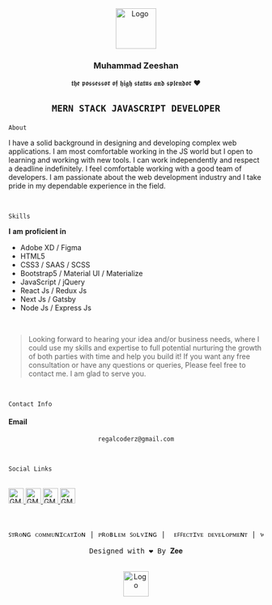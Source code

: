 <div align="center">
    <img src="https://cdn-icons-png.flaticon.com/128/5659/5659422.png" alt="Logo" width="80" height="80">
</div>
  
<div align="center">
 <h3 align="center">Muhammad Zeeshan</h3>
  <p> 𝖙𝖍𝖊 𝖕𝖔𝖘𝖘𝖊𝖘𝖘𝖔𝖗 𝖔𝖋 𝖍𝖎𝖌𝖍 𝖘𝖙𝖆𝖙𝖚𝖘 𝖆𝖓𝖉 𝖘𝖕𝖑𝖊𝖓𝖉𝖔𝖗 ❤️ </p>
</div>


<div align="center"> 
  
 <h2>
   
  `MERN STACK JAVASCRIPT DEVELOPER`
   
  </h2>
  
</div>

`About`
 
I have a solid background in designing and developing complex web applications. I am most comfortable working in the JS world but I open to learning and working with new tools. I can work independently and respect a deadline indefinitely. I feel comfortable working with a good team of developers. I am passionate about the web development industry and I take pride in my dependable experience in the field.

<br />

`Skills`

<p>
𝐈 𝐚𝐦 𝐩𝐫𝐨𝐟𝐢𝐜𝐢𝐞𝐧𝐭 𝐢𝐧
  
- Adobe XD / Figma 
- HTML5
- CSS3 / SAAS / SCSS
- Bootstrap5 / Material UI / Materialize
- JavaScript / jQuery
- React Js / Redux Js
- Next Js / Gatsby
- Node Js / Express Js
</p>

<br />

> Looking forward to hearing your idea and/or business needs, where I could use my skills and expertise to full potential nurturing the growth of both parties with time and help you build it! If you want any free consultation or have any questions or queries, Please feel free to contact me. I am glad to serve you.

<br />

`Contact Info`

<h4>Email</h4> 

<div align="center"> 
  
 ``` 
 regalcoderz@gmail.com
 ```
  
</div>

<br />

`Social Links`

<br />

<div align="left">
 <a href="https://www.facebook.com/RegalCoderz" target="blank">
  <img src="https://cdn-icons-png.flaticon.com/128/733/733547.png" alt="GMAIL" width="30" height="30">  
 </a>
  
 <a href="#" target="blank">
  <img src="https://cdn-icons-png.flaticon.com/128/733/733579.png" alt="GMAIL" width="30" height="30">  
 </a>
  
 <a href="#" target="blank">
  <img src="https://cdn-icons-png.flaticon.com/128/733/733590.png" alt="GMAIL" width="30" height="30"> 
 </a>
  
 <a href="#" target="blank">
  <img src="https://cdn-icons-png.flaticon.com/128/733/733548.png" alt="GMAIL" width="30" height="30">  
 </a>
  
</div>

<br />
<br />

<pre align="center">ꜱᴛʀᴏɴɢ ᴄᴏᴍᴍᴜɴɪᴄᴀᴛɪᴏɴ | ᴘʀᴏʙʟᴇᴍ ꜱᴏʟᴠɪɴɢ |  ᴇꜰꜰᴇᴄᴛɪᴠᴇ ᴅᴇᴠᴇʟᴏᴘᴍᴇɴᴛ | ᴡɪᴛʜ ᴀ ꜱᴍɪʟᴇ! 

Designed with ❤️ By 𝐙𝐞𝐞
</pre>

<br />

<div align="center">
    <img src="https://cdn-icons-png.flaticon.com/128/758/758878.png" alt="Logo" width="50" height="50">
</div>
